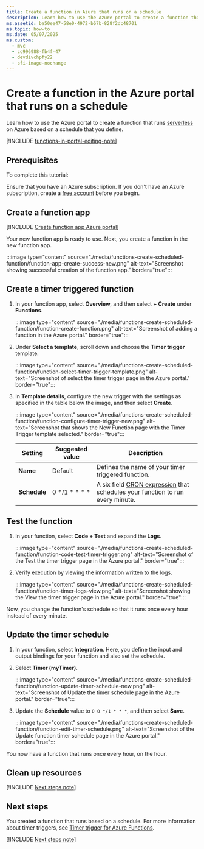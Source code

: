 ```yaml
---
title: Create a function in Azure that runs on a schedule
description: Learn how to use the Azure portal to create a function that runs based on a schedule that you define.
ms.assetid: ba50ee47-58e0-4972-b67b-828f2dc48701
ms.topic: how-to
ms.date: 05/07/2025
ms.custom:
  - mvc
  - cc996988-fb4f-47
  - devdivchpfy22
  - sfi-image-nochange
---
```

# Create a function in the Azure portal that runs on a schedule

Learn how to use the Azure portal to create a function that runs [serverless](https://azure.microsoft.com/solutions/serverless/) on Azure based on a schedule that you define.

[!INCLUDE [functions-in-portal-editing-note](../../includes/functions-in-portal-editing-note.md)]

## Prerequisites

To complete this tutorial:

Ensure that you have an Azure subscription. If you don't have an Azure subscription, create a [free account](https://azure.microsoft.com/pricing/purchase-options/azure-account?cid=msft_learn) before you begin.

## Create a function app

[!INCLUDE [Create function app Azure portal](../../includes/functions-create-function-app-portal.md)]

Your new function app is ready to use. Next, you create a function in the new function app.

:::image type="content" source="./media/functions-create-scheduled-function/function-app-create-success-new.png" alt-text="Screenshot showing successful creation of the function app." border="true":::

<a name="create-function"></a>

## Create a timer triggered function

1. In your function app, select **Overview**, and then select **+ Create** under **Functions**.

   :::image type="content" source="./media/functions-create-scheduled-function/function-create-function.png" alt-text="Screenshot of adding a function in the Azure portal." border="true":::

1. Under **Select a template**, scroll down and choose the **Timer trigger** template.

    :::image type="content" source="./media/functions-create-scheduled-function/function-select-timer-trigger-template.png" alt-text="Screenshot of select the timer trigger page in the Azure portal." border="true":::

1. In **Template details**, configure the new trigger with the settings as specified in the table below the image, and then select **Create**.

    :::image type="content" source="./media/functions-create-scheduled-function/function-configure-timer-trigger-new.png" alt-text="Screenshot that shows the New Function page with the Timer Trigger template selected." border="true":::

    | Setting | Suggested value | Description |
    |---|---|---|
    | **Name** | Default | Defines the name of your timer triggered function. |
    | **Schedule** | 0 \*/1 \* \* \* \* | A six field [CRON expression](functions-bindings-timer.md#ncrontab-expressions) that schedules your function to run every minute. |

## Test the function

1. In your function, select **Code + Test** and expand the **Logs**.

    :::image type="content" source="./media/functions-create-scheduled-function/function-code-test-timer-trigger.png" alt-text="Screenshot of the Test the timer trigger page in the Azure portal." border="true":::

1. Verify execution by viewing the information written to the logs.

    :::image type="content" source="./media/functions-create-scheduled-function/function-timer-logs-view.png" alt-text="Screenshot showing the View the timer trigger page in the Azure portal." border="true":::

Now, you change the function's schedule so that it runs once every hour instead of every minute.

## Update the timer schedule

1. In your function, select **Integration**. Here, you define the input and output bindings for your function and also set the schedule.

1. Select **Timer (myTimer)**.

    :::image type="content" source="./media/functions-create-scheduled-function/function-update-timer-schedule-new.png" alt-text="Screenshot of Update the timer schedule page in the Azure portal." border="true":::

1. Update the **Schedule** value to `0 0 */1 * * *`, and then select **Save**.  

    :::image type="content" source="./media/functions-create-scheduled-function/function-edit-timer-schedule.png" alt-text="Screenshot of the Update function timer schedule page in the Azure portal." border="true":::

You now have a function that runs once every hour, on the hour.

## Clean up resources

[!INCLUDE [Next steps note](../../includes/functions-quickstart-cleanup.md)]

## Next steps

You created a function that runs based on a schedule. For more information about timer triggers, see [Timer trigger for Azure Functions](functions-bindings-timer.md).

[!INCLUDE [Next steps note](../../includes/functions-quickstart-next-steps.md)]
